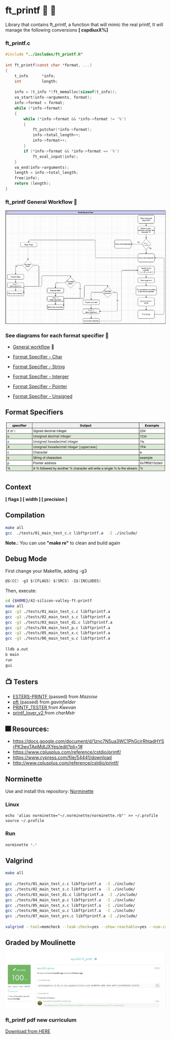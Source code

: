 # ft_printf  :whale2: :turtle:

Library that contains ft_printf, a function that will mimic the real printf, It will manage the following conversions **[ cspdiuxX%]**

### ft_printf.c

```c
#include "../includes/ft_printf.h"

int	ft_printf(const char *format, ...)
{
	t_info		*info;
	int			length;

	info = (t_info *)ft_memalloc(sizeof(t_info));
	va_start(info->arguments, format);
	info->format = format;
	while (*info->format)
	{
		while (*info->format && *info->format != '%')
		{
			ft_putchar(*info->format);
			info->total_length++;
			info->format++;
		}
		if (*info->format && *info->format == '%')
			ft_eval_input(info);
	}
	va_end(info->arguments);
	length = info->total_length;
	free(info);
	return (length);
}
```

### ft_printf General Workflow :bell:
![General Flow](img/general_workflow.png)


### See diagrams for each format specifier :octopus:

* [General workflow](https://viewer.diagrams.net/?page-id=1YTrTW2MsC1Di0wU-gv0&highlight=0000ff&edit=_blank&layers=1&nav=1&hide-pages=1#G1zPrMQ2q4wuR16TWdBtKlLVVquNKdpGmb) :paw_prints:

* [Format Specifier - Char](https://viewer.diagrams.net/?page-id=sbkMw0dUxeduTBVlYtC2&highlight=0000ff&edit=_blank&layers=1&nav=1&hide-pages=1#G1zPrMQ2q4wuR16TWdBtKlLVVquNKdpGmb)
* [Format Specifier - String](https://viewer.diagrams.net/?page-id=upzOOSU7zCkQETzXmLYp&highlight=0000ff&edit=_blank&layers=1&nav=1&page-id=upzOOSU7zCkQETzXmLYp#G1zPrMQ2q4wuR16TWdBtKlLVVquNKdpGmb)
* [Format Specifier - Interger](https://viewer.diagrams.net/?page-id=2B_SWecsSpEZ6vEh3epM&highlight=0000ff&edit=_blank&layers=1&nav=1&hide-pages=1#G1zPrMQ2q4wuR16TWdBtKlLVVquNKdpGmb)
* [Format Specifier - Pointer](https://viewer.diagrams.net/?page-id=cQUwrNA3bVdBqMu45jfG&highlight=0000ff&edit=_blank&layers=1&nav=1&hide-pages=1#G1zPrMQ2q4wuR16TWdBtKlLVVquNKdpGmb)
* [Format Specifier - Unsigned](https://viewer.diagrams.net/?page-id=Jeof49Ll0B8E9NBXiXwg&highlight=0000ff&edit=_blank&layers=1&nav=1&hide-pages=1#G1zPrMQ2q4wuR16TWdBtKlLVVquNKdpGmb)


##  Format Specifiers
![Format Specifiers](img/format_specifiers.png)

## Context

**[ flags ] [ width ] [ precision ]**

## Compilation
```bash
make all
gcc  ./tests/01_main_test_c.c libftprintf.a  -I ./include/
```
**Note.**: You can use **"make re"** to clean and build again

## Debug  Mode 

First change your Makefile, adding -g3
```c
@$(CC) -g3 $(CFLAGS) $(SRCS) -I$(INCLUDES)
```
Then, execute:
```bash
cd {$HOME}/42-silicon-valley-ft-printf
make all
gcc -g3 ./tests/01_main_test_c.c libftprintf.a
gcc -g3 ./tests/02_main_test_s.c libftprintf.a
gcc -g3 ./tests/03_main_test_di.c libftprintf.a
gcc -g3 ./tests/04_main_test_p.c libftprintf.a
gcc -g3 ./tests/05_main_test_x.c libftprintf.a
gcc -g3 ./tests/06_main_test_u.c libftprintf.a

lldb a.out
b main
run
gui

```
## :tv: Testers

- [ ESTERS-PRINTF ](https://github.com/Mazoise/42TESTERS-PRINTF ) (passed) from *Mazoise*
- [ pft ](https://github.com/gavinfielder/pft) (passed) from *gavinfielder*
- [ PRINTF_TESTER ](https://github.com/Kwevan/PRINTF_TESTER) from *Kwevan*
- [ printf_lover_v2 ](https://github.com/charMstr/printf_lover_v2) from *charMstr*

## :fireworks: Resources:
- https://docs.google.com/document/d/1znc7N5ua3WC1PhGcirRhtadHYSrPK3wxTApMdlJXYes/edit?pli=1#
- https://www.cplusplus.com/reference/cstdio/printf/
- https://www.cypress.com/file/54441/download
- http://www.cplusplus.com/reference/cstdio/printf/

## Norminette

Use and install this repository: 
[ Norminette ](https://github.com/42sp/norminette-client.git)

### Linux
```
echo 'alias norminette="~/.norminette/norminette.rb"' >> ~/.profile
source ~/.profile
```

### Run
```bash
norminette *.*
```

## Valgrind

```bash
make all

gcc ./tests/01_main_test_c.c libftprintf.a  -I ./include/
gcc ./tests/02_main_test_s.c libftprintf.a  -I ./include/
gcc ./tests/03_main_test_di.c libftprintf.a  -I ./include/
gcc ./tests/04_main_test_p.c libftprintf.a  -I ./include/
gcc ./tests/05_main_test_x.c libftprintf.a  -I ./include/
gcc ./tests/06_main_test_u.c libftprintf.a  -I ./include/
gcc ./tests/07_main_test_prc.c libftprintf.a -I ./include/

valgrind --tool=memcheck --leak-check=yes --show-reachable=yes --num-callers=20 --track-origins=yes --track-fds=yes ./a.out
```


## Graded by Moulinette
![alt text](img/graded_by_moulinete.png)


### ft_printf pdf  new curriculum
[Download from HERE](https://drive.google.com/file/d/1mnoosj61JIh1mJzK7XN3Q2VFhRK037T4/view?usp=sharing)
 
